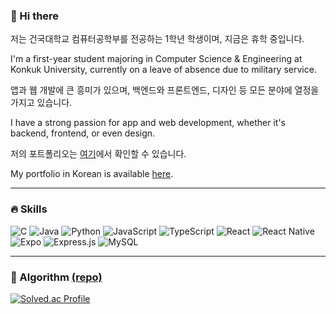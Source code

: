 ### 👋 Hi there
저는 건국대학교 컴퓨터공학부를 전공하는 1학년 학생이며, 지금은 휴학 중입니다.

I'm a first-year student majoring in Computer Science & Engineering at Konkuk University, currently on a leave of absence due to military service.



앱과 웹 개발에 큰 흥미가 있으며, 백엔드와 프론트엔드, 디자인 등 모든 분야에 열정을 가지고 있습니다.

I have a strong passion for app and web development, whether it's backend, frontend, or even design.



저의 포트폴리오는 [여기](https://parkcoool.notion.site/115d6c788e5c4a689ee2c2c0ab6844e3?pvs=4)에서 확인할 수 있습니다.

My portfolio in Korean is available [here](https://parkcoool.notion.site/115d6c788e5c4a689ee2c2c0ab6844e3?pvs=4).

---

### 🔥 Skills

![C](https://img.shields.io/badge/c-%2300599C.svg?style=for-the-badge&logo=c&logoColor=white)
![Java](https://img.shields.io/badge/java-%23ED8B00.svg?style=for-the-badge&logo=openjdk&logoColor=white)
![Python](https://img.shields.io/badge/python-3670A0?style=for-the-badge&logo=python&logoColor=ffdd54)
![JavaScript](https://img.shields.io/badge/javascript-%23323330.svg?style=for-the-badge&logo=javascript&logoColor=%23F7DF1E)
![TypeScript](https://img.shields.io/badge/typescript-%23007ACC.svg?style=for-the-badge&logo=typescript&logoColor=white)
![React](https://img.shields.io/badge/react-%2320232a.svg?style=for-the-badge&logo=react&logoColor=%2361DAFB)
![React Native](https://img.shields.io/badge/react_native-%2320232a.svg?style=for-the-badge&logo=react&logoColor=%2361DAFB)
![Expo](https://img.shields.io/badge/expo-1C1E24?style=for-the-badge&logo=expo&logoColor=#D04A37)
![Express.js](https://img.shields.io/badge/express.js-%23404d59.svg?style=for-the-badge&logo=express&logoColor=%2361DAFB)
![MySQL](https://img.shields.io/badge/mysql-%2300f.svg?style=for-the-badge&logo=mysql&logoColor=white)

---

### 🧩 Algorithm [(repo)](https://github.com/parkcoool/Algorithm)

[![Solved.ac Profile](http://mazassumnida.wtf/api/v2/generate_badge?boj=gkak1345)](https://solved.ac/gkak1345/)
